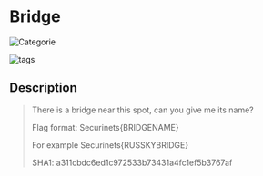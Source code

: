 # Bridge
![Categorie](https://img.shields.io/badge/Category-OSINT-blue?style=for-the-badge)

![tags](https://img.shields.io/badge/Tag-General%20skills-blue)

## Description
>There is a bridge near this spot, can you give me its name?
>
>Flag format: Securinets{BRIDGENAME}
>
>For example Securinets{RUSSKYBRIDGE}
>
> SHA1: a311cbdc6ed1c972533b73431a4fc1ef5b3767af 
